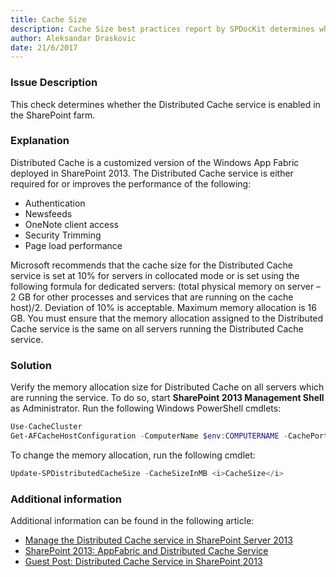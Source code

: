 ```yaml
---
title: Cache Size
description: Cache Size best practices report by SPDocKit determines whether the Distributed Cache size is configured properly on all servers.
author: Aleksandar Draskovic 
date: 21/6/2017
---
```

### Issue Description
This check determines whether the Distributed Cache service is enabled in the SharePoint farm.
### Explanation
Distributed Cache is a customized version of the Windows App Fabric deployed in SharePoint 2013. The Distributed Cache service is either required for or improves the performance of the following:

* Authentication
* Newsfeeds
* OneNote client access
* Security Trimming
* Page load performance

Microsoft recommends that the cache size for the Distributed Cache service is set at 10% for servers in collocated mode or is set using the following formula for dedicated servers: (total physical memory on server – 2 GB for other processes and services that are running on the cache host)/2. Deviation of 10% is acceptable. Maximum memory allocation is 16 GB.  You must ensure that the memory allocation assigned to the Distributed Cache service is the same on all servers running the Distributed Cache service.
### Solution
Verify the memory allocation size for Distributed Cache on all servers which are running the service. To do so, start **SharePoint 2013 Management Shell** as Administrator. Run the following Windows PowerShell cmdlets:
```powershell
Use-CacheCluster 
Get-AFCacheHostConfiguration -ComputerName $env:COMPUTERNAME -CachePort "22233"
```
To change the memory allocation, run the following cmdlet:
```powershell
Update-SPDistributedCacheSize -CacheSizeInMB <i>CacheSize</i>
```
### Additional information 
Additional information can be found in the following article:
* [Manage the Distributed Cache service in SharePoint Server 2013](https://technet.microsoft.com/en-us/library/jj219613.aspx)
* [SharePoint 2013: AppFabric and Distributed Cache Service](https://social.technet.microsoft.com/wiki/contents/articles/20348.sharepoint-2013-appfabric-and-distributed-cache-service.aspx)
* [Guest Post: Distributed Cache Service in SharePoint 2013](https://blogs.technet.microsoft.com/uktechnet/2013/05/07/guest-post-distributed-cache-service-in-sharepoint-2013/)
